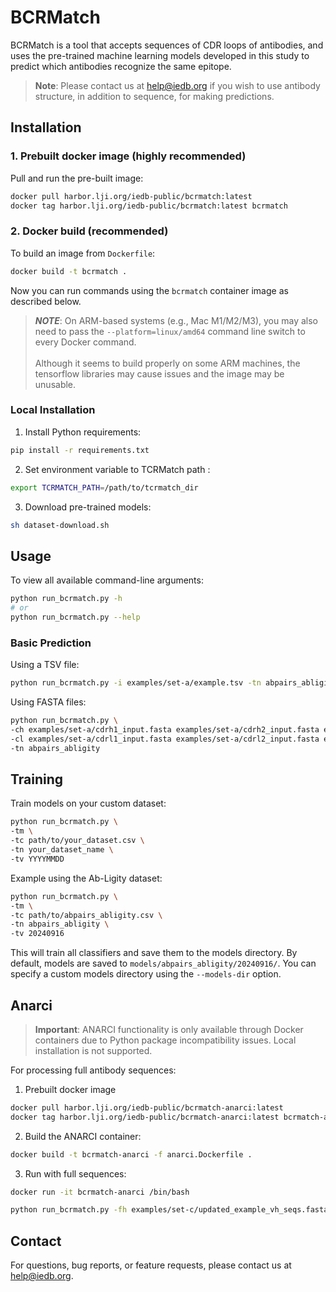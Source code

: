 # BCRMatch

BCRMatch is a tool that accepts sequences of CDR loops of antibodies, and uses the pre-trained machine learning models developed in this study to predict which antibodies recognize the same epitope.

> **Note**: Please contact us at help@iedb.org if you wish to use antibody structure, in addition to sequence, for making predictions.

## Installation

### 1. Prebuilt docker image (highly recommended)

Pull and run the pre-built image:

```bash
docker pull harbor.lji.org/iedb-public/bcrmatch:latest
docker tag harbor.lji.org/iedb-public/bcrmatch:latest bcrmatch
```

### 2. Docker build (recommended)

To build an image from `Dockerfile`:

```bash
docker build -t bcrmatch .
```

Now you can run commands using the ``bcrmatch`` container image as described below.

> **_NOTE_**: On ARM-based systems (e.g., Mac M1/M2/M3), you may also need to pass the ``--platform=linux/amd64`` command line switch to every Docker command.<br><br>Although it seems to build properly on some ARM machines, the tensorflow libraries may cause issues and the image may be unusable.


### Local Installation

1. Install Python requirements:
```bash
pip install -r requirements.txt
```

2. Set environment variable to TCRMatch path :
```bash
export TCRMATCH_PATH=/path/to/tcrmatch_dir
```

3. Download pre-trained models:
```bash
sh dataset-download.sh
```

## Usage

To view all available command-line arguments:
```bash
python run_bcrmatch.py -h
# or
python run_bcrmatch.py --help
```

### Basic Prediction

Using a TSV file:
```bash
python run_bcrmatch.py -i examples/set-a/example.tsv -tn abpairs_abligity
```

Using FASTA files:
```bash
python run_bcrmatch.py \
-ch examples/set-a/cdrh1_input.fasta examples/set-a/cdrh2_input.fasta examples/set-a/cdrh3_input.fasta \
-cl examples/set-a/cdrl1_input.fasta examples/set-a/cdrl2_input.fasta examples/set-a/cdrl3_input.fasta \
-tn abpairs_abligity
```


## Training

Train models on your custom dataset:

```bash
python run_bcrmatch.py \
-tm \
-tc path/to/your_dataset.csv \
-tn your_dataset_name \
-tv YYYYMMDD
```

Example using the Ab-Ligity dataset:
```bash
python run_bcrmatch.py \
-tm \
-tc path/to/abpairs_abligity.csv \
-tn abpairs_abligity \
-tv 20240916
```

This will train all classifiers and save them to the models directory. By default, models are saved to `models/abpairs_abligity/20240916/`. You can specify a custom models directory using the `--models-dir` option.

## Anarci

> **Important**: ANARCI functionality is only available through Docker containers due to Python package incompatibility issues. Local installation is not supported.

For processing full antibody sequences:

1. Prebuilt docker image
```bash
docker pull harbor.lji.org/iedb-public/bcrmatch-anarci:latest
docker tag harbor.lji.org/iedb-public/bcrmatch-anarci:latest bcrmatch-anarci
```

2. Build the ANARCI container:
```bash
docker build -t bcrmatch-anarci -f anarci.Dockerfile .
```

3. Run with full sequences:
```bash
docker run -it bcrmatch-anarci /bin/bash

python run_bcrmatch.py -fh examples/set-c/updated_example_vh_seqs.fasta -fl examples/set-c/updated_example_vl_seqs.fasta -tn abpairs_abligity
```

## Contact

For questions, bug reports, or feature requests, please contact us at help@iedb.org.
